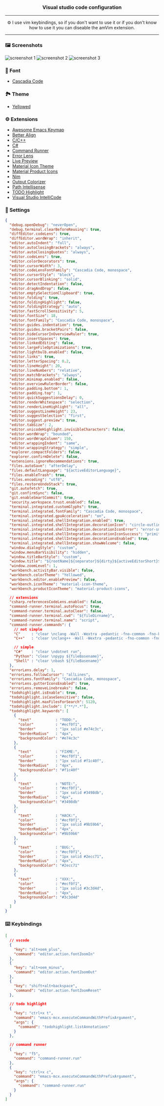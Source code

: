 <h3 align="center">Visual studio code configuration</h3>

---

<p align="center">⚙️ I use vim keybindings, so if you don't want to use it or if you don't know how to use it you can diseable the amVim extension.</p>

---

### 🖼️ Screenshots
![screenshot 1](screenshots/s1.png)
![screenshot 2](screenshots/s2.png)
![screenshot 3](screenshots/s3.png)

### 📃 Font
- [Cascadia Code](https://github.com/microsoft/cascadia-code)

### 🏞️ Theme
- [Yellowed](https://github.com/Gael-Lopes-Da-Silva/Yellowed)

### ⚙️ Extensions
- [Awesome Emacs Keymap](https://marketplace.visualstudio.com/items?itemName=tuttieee.emacs-mcx)
- [Better Align](https://marketplace.visualstudio.com/items?itemName=wwm.better-align)
- [C/C++](https://marketplace.visualstudio.com/items?itemName=ms-vscode.cpptools)
- [C#](https://marketplace.visualstudio.com/items?itemName=ms-dotnettools.csharp)
- [Command Runner](https://marketplace.visualstudio.com/items?itemName=edonet.vscode-command-runner)
- [Error Lens](https://marketplace.visualstudio.com/items?itemName=usernamehw.errorlens)
- [Live Preview](https://marketplace.visualstudio.com/items?itemName=ms-vscode.live-server)
- [Material Icon Theme](https://marketplace.visualstudio.com/items?itemName=PKief.material-icon-theme)
- [Material Product Icons](https://marketplace.visualstudio.com/items?itemName=PKief.material-product-icons)
- [Nim](https://marketplace.visualstudio.com/items?itemName=nimsaem.nimvscode)
- [Output Colorizer](https://marketplace.visualstudio.com/items?itemName=IBM.output-colorizer)
- [Path Intellisense](https://marketplace.visualstudio.com/items?itemName=christian-kohler.path-intellisense)
- [TODO Highlight](https://marketplace.visualstudio.com/items?itemName=wayou.vscode-todo-highlight)
- [Visual Studio IntelliCode](https://marketplace.visualstudio.com/items?itemName=VisualStudioExptTeam.vscodeintellicode)

### 🔧 Settings
~~~json with comments
{
  "debug.openDebug": "neverOpen",
  "debug.terminal.clearBeforeReusing": true,
  "diffEditor.codeLens": true,
  "diffEditor.wordWrap": "inherit",
  "editor.autoIndent": "full",
  "editor.autoClosingBrackets": "always",
  "editor.autoClosingQuotes": "always",
  "editor.codeLens": true,
  "editor.colorDecorators": true,
  "editor.cursorWidth": 3,
  "editor.codeLensFontFamily": "Cascadia Code, monospace",
  "editor.cursorStyle": "block",
  "editor.cursorBlinking": "solid",
  "editor.detectIndentation": false,
  "editor.dragAndDrop": false,
  "editor.emptySelectionClipboard": true,
  "editor.folding": true,
  "editor.foldingHighlight": false,
  "editor.foldingStrategy": "auto",
  "editor.fastScrollSensitivity": 5,
  "editor.fontSize": 18,
  "editor.fontFamily": "Cascadia Code, monospace",
  "editor.guides.indentation": true,
  "editor.guides.bracketPairs": false,
  "editor.hideCursorInOverviewRuler": true,
  "editor.insertSpaces": true,
  "editor.linkedEditing": false,
  "editor.largeFileOptimizations": true,
  "editor.lightbulb.enabled": false,
  "editor.links": true,
  "editor.letterSpacing": 0.2,
  "editor.lineHeight": 20,
  "editor.lineNumbers": "relative",
  "editor.matchBrackets": "always",
  "editor.minimap.enabled": false,
  "editor.overviewRulerBorder": false,
  "editor.padding.bottom": 1,
  "editor.padding.top": 1,
  "editor.quickSuggestionsDelay": 0,
  "editor.renderWhitespace": "selection",
  "editor.renderLineHighlight": "all",
  "editor.suggestLineHeight": 23,
  "editor.suggestSelection": "first",
  "editor.suggest.preview": true,
  "editor.tabSize": 2,
  "editor.unicodeHighlight.invisibleCharacters": false,
  "editor.wordWrap": "bounded",
  "editor.wordWrapColumn": 150,
  "editor.wrappingIndent": "same",
  "editor.wrappingStrategy": "simple",
  "explorer.compactFolders": false,
  "explorer.confirmDelete": false,
  "extensions.ignoreRecommendations": true,
  "files.autoSave": "afterDelay",
  "files.defaultLanguage": "${activeEditorLanguage}",
  "files.enableTrash": true,
  "files.encoding": "utf8",
  "files.restoreUndoStack": true,
  "git.autofetch": true,
  "git.confirmSync": false,
  "git.enableSmartCommit": true,
  "security.workspace.trust.enabled": false,
  "terminal.integrated.customGlyphs": true,
  "terminal.integrated.fontFamily": "Cascadia Code, monospace",
  "terminal.integrated.gpuAcceleration": "on",
  "terminal.integrated.shellIntegration.enabled": true,
  "terminal.integrated.shellIntegration.decorationIcon": "circle-outline",
  "terminal.integrated.shellIntegration.decorationIconError": "error-small",
  "terminal.integrated.shellIntegration.decorationIconSuccess": "primitive-dot",
  "terminal.integrated.shellIntegration.decorationsEnabled": true,
  "terminal.integrated.shellIntegration.showWelcome": false,
  "window.dialogStyle": "custom",
  "window.menuBarVisibility": "hidden",
  "window.titleBarStyle": "custom",
  "window.title": "${rootName}${separator}${dirty}${activeEditorShort}${separator}${appName}",
  "window.zoomLevel": 1,
  "workbench.activityBar.visible": false,
  "workbench.colorTheme": "Yellowed",
  "workbench.editor.enablePreview": false,
  "workbench.iconTheme": "material-icon-theme",
  "workbench.productIconTheme": "material-product-icons",

  // extensions
  "csharp.referencesCodeLens.enabled": false,
  "command-runner.terminal.autoFocus": true,
  "command-runner.terminal.autoClear": false,
  "command-runner.terminal.cwd": "${fileDirname}",
  "command-runner.terminal.name": "script",
  "command-runner.commands": {
    // not simple
    "C"     : "clear \nclang -Wall -Wextra -pedantic -fno-common -fno-builtin ${fileBasename} -o ${fileBasenameNoExtension} ; ./${fileBasenameNoExtension}.exe",
    "C++"   : "clear \nclang++ -Wall -Wextra -pedantic -fno-common -fno-builtin ${fileBasename} -o ${fileBasenameNoExtension} ; ./${fileBasenameNoExtension}.exe",

    // simple
    "C#"    : "clear \ndotnet run",
    "Python": "clear \npypy ${fileBasename}",
    "Shell" : "clear \nbash ${fileBasename}"
  },
  "errorLens.delay": 1,
  "errorLens.followCursor": "allLines",
  "errorLens.fontFamily": "Cascadia Code, monospace",
  "errorLens.gutterIconsEnabled": true,
  "errorLens.removeLinebreaks": false,
  "todohighlight.isEnable": true,
  "todohighlight.isCaseSensitive": false,
  "todohighlight.maxFilesForSearch": 5120,
  "todohighlight.include": ["**/*.*"],
  "todohighlight.keywords": [
    {
      "text"           : "TODO:",
      "color"          : "#ecf0f1",
      "border"         : "1px solid #e74c3c",
      "borderRadius"   : "4px",
      "backgroundColor": "#e74c3c"
    },
    {
      "text"           : "FIXME:",
      "color"          : "#ecf0f1",
      "border"         : "1px solid #f1c40f",
      "borderRadius"   : "4px",
      "backgroundColor": "#f1c40f"
    },
    {
      "text"           : "NOTE:",
      "color"          : "#ecf0f1",
      "border"         : "1px solid #3498db",
      "borderRadius"   : "4px",
      "backgroundColor": "#3498db"
    },
    {
      "text"           : "HACK:",
      "color"          : "#ecf0f1",
      "border"         : "1px solid #9b59b6",
      "borderRadius"   : "4px",
      "backgroundColor": "#9b59b6"
    },
    {
      "text"           : "BUG:",
      "color"          : "#ecf0f1",
      "border"         : "1px solid #2ecc71",
      "borderRadius"   : "4px",
      "backgroundColor": "#2ecc71"
    },
    {
      "text"           : "XXX:",
      "color"          : "#ecf0f1",
      "border"         : "1px solid #3c3d4d",
      "borderRadius"   : "4px",
      "backgroundColor": "#3c3d4d"
    }
  ]
}
~~~

### ⌨️ Keybindings
~~~json with comments
[
  // vscode
  {
    "key": "alt+oem_plus",
    "command": "editor.action.fontZoomIn"
  },
  {
    "key": "alt+oem_minus",
    "command": "editor.action.fontZoomOut"
  },
  {
    "key": "shift+alt+backspace",
    "command": "editor.action.fontZoomReset"
  },
  
  // todo highlight
  {
    "key": "ctrl+x t",
    "command": "emacs-mcx.executeCommandWithPrefixArgument",
    "args": {
      "command": "todohighlight.listAnnotations"
    }
  },

  // command runner
  {
    "key": "f5",
    "command": "command-runner.run"
  },
  {
    "key": "ctrl+x c",
    "command": "emacs-mcx.executeCommandWithPrefixArgument",
    "args": {
      "command": "command-runner.run"
    }
  }
]
~~~
